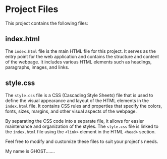 # Project Files

This project contains the following files:

## index.html

The `index.html` file is the main HTML file for this project. It serves as the entry point for the web application and contains the structure and content of the webpage. It includes various HTML elements such as headings, paragraphs, images, and links.

## style.css

The `style.css` file is a CSS (Cascading Style Sheets) file that is used to define the visual appearance and layout of the HTML elements in the `index.html` file. It contains CSS rules and properties that specify the colors, fonts, sizes, margins, and other visual aspects of the webpage.

By separating the CSS code into a separate file, it allows for easier maintenance and organization of the styles. The `style.css` file is linked to the `index.html` file using the `<link>` element in the HTML `<head>` section.

Feel free to modify and customize these files to suit your project's needs.

My name is GHOST.......
